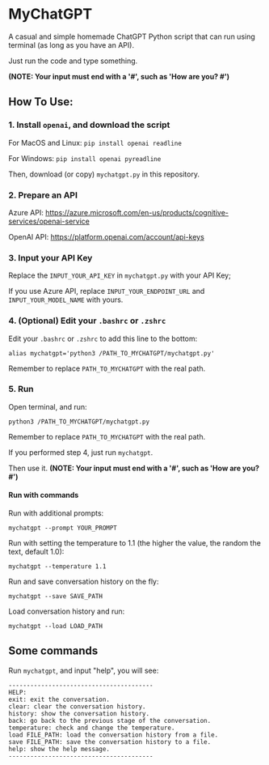 # MyChatGPT

A casual and simple homemade ChatGPT Python script that can run using terminal (as long as you have an API).

Just run the code and type something.

**(NOTE: Your input must end with a '#', such as 'How are you? #')**

## How To Use:

### 1. Install `openai`, and download the script

For MacOS and Linux:
`pip install openai readline`

For Windows:
`pip install openai pyreadline`

Then, download (or copy) `mychatgpt.py` in this repository.

### 2. Prepare an API

Azure API: https://azure.microsoft.com/en-us/products/cognitive-services/openai-service

OpenAI API: https://platform.openai.com/account/api-keys

### 3. Input your API Key

Replace the `INPUT_YOUR_API_KEY` in `mychatgpt.py` with your API Key;

If you use Azure API, replace `INPUT_YOUR_ENDPOINT_URL` and `INPUT_YOUR_MODEL_NAME` with yours.

### 4. (Optional) Edit your `.bashrc` or `.zshrc`

Edit your `.bashrc` or `.zshrc` to add this line to the bottom:

`alias mychatgpt='python3 /PATH_TO_MYCHATGPT/mychatgpt.py'`

Remember to replace `PATH_TO_MYCHATGPT` with the real path.

### 5. Run

Open terminal, and run:

```
python3 /PATH_TO_MYCHATGPT/mychatgpt.py
```

Remember to replace `PATH_TO_MYCHATGPT` with the real path.

If you performed step 4, just run `mychatgpt`.

Then use it. 
**(NOTE: Your input must end with a '#', such as 'How are you? #')**

#### Run with commands

Run with additional prompts:
```
mychatgpt --prompt YOUR_PROMPT
```

Run with setting the temperature to 1.1 (the higher the value, the random the text, default 1.0):
```
mychatgpt --temperature 1.1
```

Run and save conversation history on the fly:
```
mychatgpt --save SAVE_PATH
```

Load conversation history and run:
```
mychatgpt --load LOAD_PATH
```

## Some commands

Run `mychatgpt`, and input "help", you will see:

```
----------------------------------------
HELP:
exit: exit the conversation.
clear: clear the conversation history.
history: show the conversation history.
back: go back to the previous stage of the conversation.
temperature: check and change the temperature.
load FILE_PATH: load the conversation history from a file.
save FILE_PATH: save the conversation history to a file.
help: show the help message.
----------------------------------------
```


